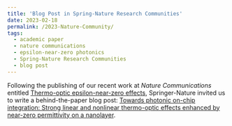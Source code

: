 ```yaml
---
title: 'Blog Post in Spring-Nature Research Communities'
date: 2023-02-18
permalink: /2023-Nature-Community/
tags:
  - academic paper
  - nature communications
  - epsilon-near-zero photonics
  - Spring-Nature Research Communities
  - blog post
---
```


Following the publishing of our recent work at *Nature Communications* entitled [Thermo-optic epsilon-near-zero effects](https://www.nature.com/articles/s41467-024-45054-z), Springer-Nature invited us to write a behind-the-paper blog post: [Towards photonic on-chip integration: Strong linear and nonlinear thermo-optic effects enhanced by near-zero permittivity on a nanolayer](https://communities.springernature.com/posts/towards-photonic-on-chip-integration-strong-linear-and-nonlinear-thermo-optic-effects-enhanced-by-near-zero-permittivity-on-a-nanolayer).
